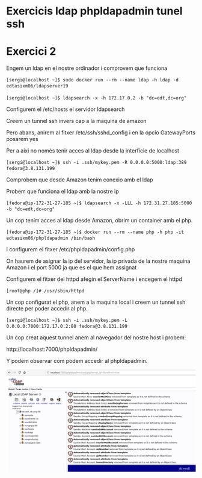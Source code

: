 # Exercicis ldap phpldapadmin tunel ssh

# Exercici 2

Engem un ldap en el nostre ordinador i comprovem que funciona

```
[sergi@localhost ~]$ sudo docker run --rm --name ldap -h ldap -d edtasixm06/ldapserver19

[sergi@localhost ~]$ ldapsearch -x -h 172.17.0.2 -b "dc=edt,dc=org"
```

Configurem el /etc/hosts el servidor ldapsearch

Creem un tunnel ssh invers cap a la maquina de amazon

Pero abans, anirem al fitxer /etc/ssh/sshd_config i en la opcio GatewayPorts posarem yes

Per a aixi no només tenir acces al ldap desde la interficie de localhost

```
[sergi@localhost ~]$ ssh -i .ssh/mykey.pem -R 0.0.0.0:5000:ldap:389 fedora@3.8.131.199
```

Comprobem que desde Amazon tenim conexio amb el ldap

Probem que funciona el ldap amb la nostre ip

```
[fedora@ip-172-31-27-185 ~]$ ldapsearch -x -LLL -h 172.31.27.185:5000 -b "dc=edt,dc=org"
```

Un cop tenim acces al ldap desde Amazon, obrim un container amb el php.

```
[fedora@ip-172-31-27-185 ~]$ docker run --rm --name php -h php -it edtasixm06/phpldapadmin /bin/bash
```
 I configurem el fitxer /etc/phpldapadmin/config.php

On haurem de asignar la ip del servidor, la ip privada de la nostre maquina Amazon i el port 5000 ja que es el que hem assignat

Configurem el fitxer del httpd afegin el ServerName i encegem el httpd

```
[root@php /]# /usr/sbin/httpd
```

Un cop configurat el php, anem a la maquina local i creem un tunnel ssh directe per poder accedir al php.

```
[sergi@localhost ~]$ ssh -i .ssh/mykey.pem -L 0.0.0.0:7000:172.17.0.2:80 fedora@3.8.131.199
```

Un cop creat aquest tunnel anem al navegador del nostre host i probem:

http://localhost:7000/phpldapadmin/

Y podem observar com podem accedir al phpldapadmin.

![foto3](./img/3.png)
